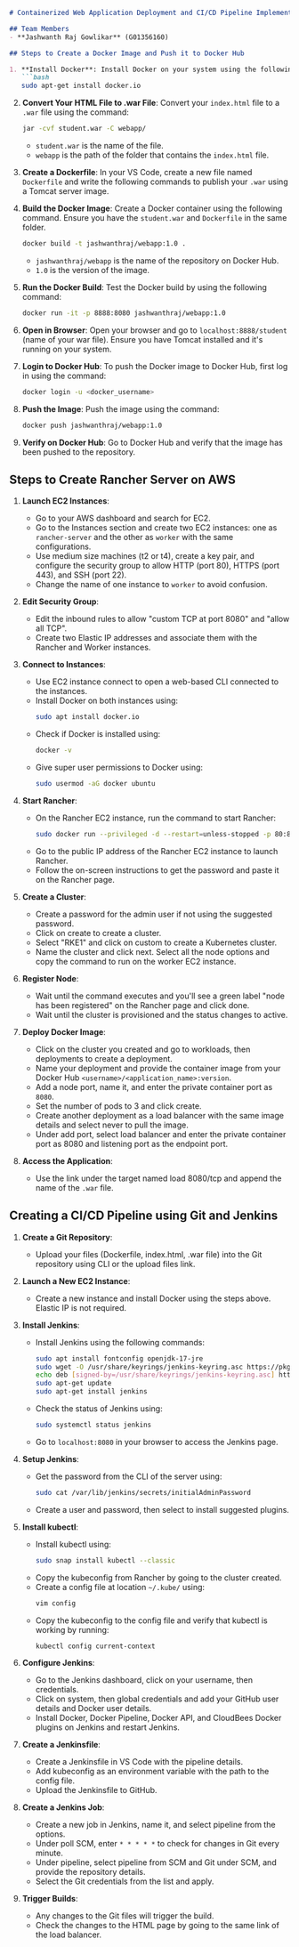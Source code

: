 
```markdown
# Containerized Web Application Deployment and CI/CD Pipeline Implementation

## Team Members
- **Jashwanth Raj Gowlikar** (G01356160)

## Steps to Create a Docker Image and Push it to Docker Hub

1. **Install Docker**: Install Docker on your system using the following command:
   ```bash
   sudo apt-get install docker.io
   ```

2. **Convert Your HTML File to .war File**: Convert your `index.html` file to a `.war` file using the command:
   ```bash
   jar -cvf student.war -C webapp/
   ```
   - `student.war` is the name of the file.
   - `webapp` is the path of the folder that contains the `index.html` file.

3. **Create a Dockerfile**: In your VS Code, create a new file named `Dockerfile` and write the following commands to publish your `.war` using a Tomcat server image.

4. **Build the Docker Image**: Create a Docker container using the following command. Ensure you have the `student.war` and `Dockerfile` in the same folder.
   ```bash
   docker build -t jashwanthraj/webapp:1.0 .
   ```
   - `jashwanthraj/webapp` is the name of the repository on Docker Hub.
   - `1.0` is the version of the image.

5. **Run the Docker Build**: Test the Docker build by using the following command:
   ```bash
   docker run -it -p 8888:8080 jashwanthraj/webapp:1.0
   ```

6. **Open in Browser**: Open your browser and go to `localhost:8888/student` (name of your war file). Ensure you have Tomcat installed and it's running on your system.

7. **Login to Docker Hub**: To push the Docker image to Docker Hub, first log in using the command:
   ```bash
   docker login -u <docker_username>
   ```

8. **Push the Image**: Push the image using the command:
   ```bash
   docker push jashwanthraj/webapp:1.0
   ```

9. **Verify on Docker Hub**: Go to Docker Hub and verify that the image has been pushed to the repository.

## Steps to Create Rancher Server on AWS

1. **Launch EC2 Instances**:
   - Go to your AWS dashboard and search for EC2.
   - Go to the Instances section and create two EC2 instances: one as `rancher-server` and the other as `worker` with the same configurations.
   - Use medium size machines (t2 or t4), create a key pair, and configure the security group to allow HTTP (port 80), HTTPS (port 443), and SSH (port 22).
   - Change the name of one instance to `worker` to avoid confusion.

2. **Edit Security Group**:
   - Edit the inbound rules to allow "custom TCP at port 8080" and "allow all TCP".
   - Create two Elastic IP addresses and associate them with the Rancher and Worker instances.

3. **Connect to Instances**:
   - Use EC2 instance connect to open a web-based CLI connected to the instances.
   - Install Docker on both instances using:
     ```bash
     sudo apt install docker.io
     ```
   - Check if Docker is installed using:
     ```bash
     docker -v
     ```
   - Give super user permissions to Docker using:
     ```bash
     sudo usermod -aG docker ubuntu
     ```

4. **Start Rancher**:
   - On the Rancher EC2 instance, run the command to start Rancher:
     ```bash
     sudo docker run --privileged -d --restart=unless-stopped -p 80:80 -p 443:443 rancher/rancher
     ```
   - Go to the public IP address of the Rancher EC2 instance to launch Rancher.
   - Follow the on-screen instructions to get the password and paste it on the Rancher page.

5. **Create a Cluster**:
   - Create a password for the admin user if not using the suggested password.
   - Click on create to create a cluster.
   - Select "RKE1" and click on custom to create a Kubernetes cluster.
   - Name the cluster and click next. Select all the node options and copy the command to run on the worker EC2 instance.

6. **Register Node**:
   - Wait until the command executes and you'll see a green label "node has been registered" on the Rancher page and click done.
   - Wait until the cluster is provisioned and the status changes to active.

7. **Deploy Docker Image**:
   - Click on the cluster you created and go to workloads, then deployments to create a deployment.
   - Name your deployment and provide the container image from your Docker Hub `<username>/<application_name>:version`.
   - Add a node port, name it, and enter the private container port as `8080`.
   - Set the number of pods to 3 and click create.
   - Create another deployment as a load balancer with the same image details and select never to pull the image.
   - Under add port, select load balancer and enter the private container port as 8080 and listening port as the endpoint port.

8. **Access the Application**:
   - Use the link under the target named load 8080/tcp and append the name of the `.war` file.

## Creating a CI/CD Pipeline using Git and Jenkins

1. **Create a Git Repository**:
   - Upload your files (Dockerfile, index.html, .war file) into the Git repository using CLI or the upload files link.

2. **Launch a New EC2 Instance**:
   - Create a new instance and install Docker using the steps above. Elastic IP is not required.

3. **Install Jenkins**:
   - Install Jenkins using the following commands:
     ```bash
     sudo apt install fontconfig openjdk-17-jre
     sudo wget -O /usr/share/keyrings/jenkins-keyring.asc https://pkg.jenkins.io/debian-stable/jenkins.io-2023.key
     echo deb [signed-by=/usr/share/keyrings/jenkins-keyring.asc] https://pkg.jenkins.io/debian-stable binary/ | sudo tee /etc/apt/sources.list.d/jenkins.list > /dev/null
     sudo apt-get update
     sudo apt-get install jenkins
     ```
   - Check the status of Jenkins using:
     ```bash
     sudo systemctl status jenkins
     ```
   - Go to `localhost:8080` in your browser to access the Jenkins page.

4. **Setup Jenkins**:
   - Get the password from the CLI of the server using:
     ```bash
     sudo cat /var/lib/jenkins/secrets/initialAdminPassword
     ```
   - Create a user and password, then select to install suggested plugins.

5. **Install kubectl**:
   - Install kubectl using:
     ```bash
     sudo snap install kubectl --classic
     ```
   - Copy the kubeconfig from Rancher by going to the cluster created.
   - Create a config file at location `~/.kube/` using:
     ```bash
     vim config
     ```
   - Copy the kubeconfig to the config file and verify that kubectl is working by running:
     ```bash
     kubectl config current-context
     ```

6. **Configure Jenkins**:
   - Go to the Jenkins dashboard, click on your username, then credentials.
   - Click on system, then global credentials and add your GitHub user details and Docker user details.
   - Install Docker, Docker Pipeline, Docker API, and CloudBees Docker plugins on Jenkins and restart Jenkins.

7. **Create a Jenkinsfile**:
   - Create a Jenkinsfile in VS Code with the pipeline details.
   - Add kubeconfig as an environment variable with the path to the config file.
   - Upload the Jenkinsfile to GitHub.

8. **Create a Jenkins Job**:
   - Create a new job in Jenkins, name it, and select pipeline from the options.
   - Under poll SCM, enter `* * * * *` to check for changes in Git every minute.
   - Under pipeline, select pipeline from SCM and Git under SCM, and provide the repository details.
   - Select the Git credentials from the list and apply.

9. **Trigger Builds**:
   - Any changes to the Git files will trigger the build.
   - Check the changes to the HTML page by going to the same link of the load balancer.
